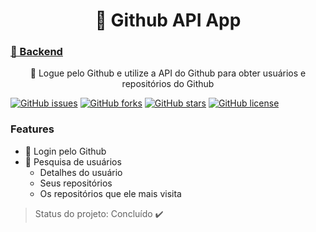 <h1 align="center">
    🔗 Github API App</a>
</h1>
<h3>
    <a href="https://github.com/EdmilsonFerreiraF/githubapi-backend">🔗 Backend </a>
</h3>
<p align="center">🚀 Logue pelo Github e utilize a API do Github para obter usuários e repositórios do Github</p>

<a href="https://github.com/EdmilsonFerreiraF/githubapi/issues"><img alt="GitHub issues" src="https://img.shields.io/github/issues/EdmilsonFerreiraF/githubapi"></a>
<a href="https://github.com/EdmilsonFerreiraF/githubapi/network"><img alt="GitHub forks" src="https://img.shields.io/github/forks/EdmilsonFerreiraF/githubapi"></a>
<a href="https://github.com/EdmilsonFerreiraF/githubapi/stargazers"><img alt="GitHub stars" src="https://img.shields.io/github/stars/EdmilsonFerreiraF/githubapi"></a>
<a href="https://github.com/EdmilsonFerreiraF/githubapi"><img alt="GitHub license" src="https://img.shields.io/github/license/EdmilsonFerreiraF/githubapi"></a>

### Features
- :man: Login pelo Github
- :man: Pesquisa de usuários
    - Detalhes do usuário
    - Seus repositórios
    - Os repositórios que ele mais visita

> Status do projeto: Concluído :heavy_check_mark: